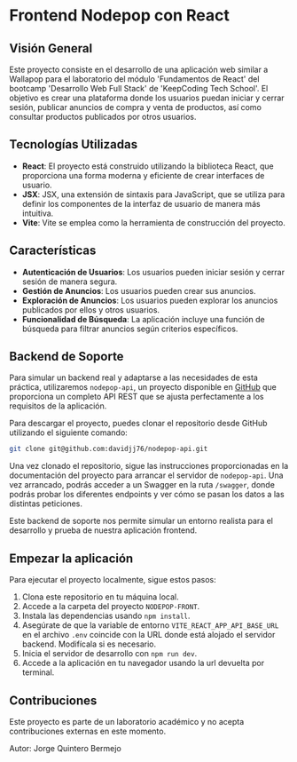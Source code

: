 # Frontend Nodepop con React

## Visión General

Este proyecto consiste en el desarrollo de una aplicación web similar a Wallapop para el laboratorio del módulo 'Fundamentos de React' del bootcamp 'Desarrollo Web Full Stack' de 'KeepCoding Tech School'. El objetivo es crear una plataforma donde los usuarios puedan iniciar y cerrar sesión, publicar anuncios de compra y venta de productos, así como consultar productos publicados por otros usuarios.

## Tecnologías Utilizadas

- **React**: El proyecto está construido utilizando la biblioteca React, que proporciona una forma moderna y eficiente de crear interfaces de usuario.
- **JSX**: JSX, una extensión de sintaxis para JavaScript, que se utiliza para definir los componentes de la interfaz de usuario de manera más intuitiva.
- **Vite**: Vite se emplea como la herramienta de construcción del proyecto.

## Características

- **Autenticación de Usuarios**: Los usuarios pueden iniciar sesión y cerrar sesión de manera segura.
- **Gestión de Anuncios**: Los usuarios pueden crear sus anuncios.
- **Exploración de Anuncios**: Los usuarios pueden explorar los anuncios publicados por ellos y otros usuarios.
- **Funcionalidad de Búsqueda**: La aplicación incluye una función de búsqueda para filtrar anuncios según criterios específicos.

## Backend de Soporte

Para simular un backend real y adaptarse a las necesidades de esta práctica, utilizaremos `nodepop-api`, un proyecto disponible en [GitHub](https://github.com/davidjj76/nodepop-api) que proporciona un completo API REST que se ajusta perfectamente a los requisitos de la aplicación.

Para descargar el proyecto, puedes clonar el repositorio desde GitHub utilizando el siguiente comando:

```bash
git clone git@github.com:davidjj76/nodepop-api.git
```

Una vez clonado el repositorio, sigue las instrucciones proporcionadas en la documentación del proyecto para arrancar el servidor de `nodepop-api`. Una vez arrancado, podrás acceder a un Swagger en la ruta `/swagger`, donde podrás probar los diferentes endpoints y ver cómo se pasan los datos a las distintas peticiones.

Este backend de soporte nos permite simular un entorno realista para el desarrollo y prueba de nuestra aplicación frontend.

## Empezar la aplicación

Para ejecutar el proyecto localmente, sigue estos pasos:

1. Clona este repositorio en tu máquina local.
2. Accede a la carpeta del proyecto `NODEPOP-FRONT`.
3. Instala las dependencias usando `npm install`.
4. Asegúrate de que la variable de entorno `VITE_REACT_APP_API_BASE_URL` en el archivo `.env` coincide con la URL donde está alojado el servidor backend. Modifícala si es necesario.
5. Inicia el servidor de desarrollo con `npm run dev`.
6. Accede a la aplicación en tu navegador usando la url devuelta por terminal.

## Contribuciones

Este proyecto es parte de un laboratorio académico y no acepta contribuciones externas en este momento.

Autor: Jorge Quintero Bermejo
